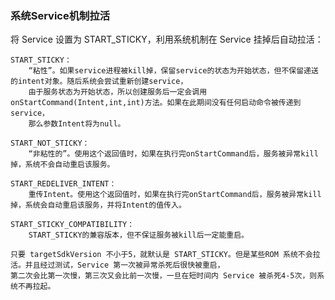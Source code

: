 ### 系统Service机制拉活

将 Service 设置为 START_STICKY，利用系统机制在 Service 挂掉后自动拉活：

    START_STICKY：
    	“粘性”。如果service进程被kill掉，保留service的状态为开始状态，但不保留递送的intent对象。随后系统会尝试重新创建service，
    	由于服务状态为开始状态，所以创建服务后一定会调用onStartCommand(Intent,int,int)方法。如果在此期间没有任何启动命令被传递到service，
    	那么参数Intent将为null。

    START_NOT_STICKY：
    	“非粘性的”。使用这个返回值时，如果在执行完onStartCommand后，服务被异常kill掉，系统不会自动重启该服务。

    START_REDELIVER_INTENT：
    	重传Intent。使用这个返回值时，如果在执行完onStartCommand后，服务被异常kill掉，系统会自动重启该服务，并将Intent的值传入。

    START_STICKY_COMPATIBILITY：
    	START_STICKY的兼容版本，但不保证服务被kill后一定能重启。

    只要 targetSdkVersion 不小于5，就默认是 START_STICKY。但是某些ROM 系统不会拉活。并且经过测试，Service 第一次被异常杀死后很快被重启，
    第二次会比第一次慢，第三次又会比前一次慢，一旦在短时间内 Service 被杀死4-5次，则系统不再拉起。

